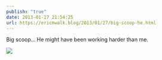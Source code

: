 ```yaml
---
publish: "true"
date: 2013-01-27 21:54:25
url: https://ericmwalk.blog/2013/01/27/big-scoop-he.html
---
```


Big scoop... He might have been working harder than me.

![](https://ericmwalk.blog/uploads/2022/d45fe9a35e.jpg)